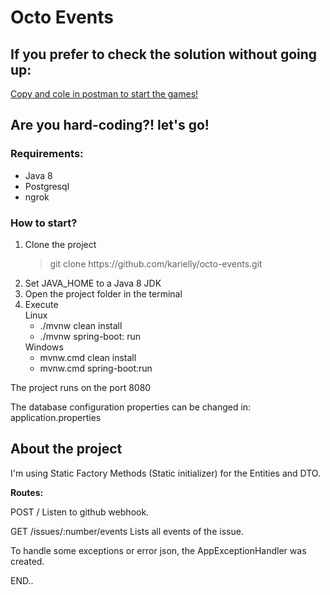# Octo Events

## If you prefer to check the solution without going up:

<a href="https://octo-events-java.herokuapp.com/issues/2/events">Copy and cole in postman to start the games!</a>

## Are you hard-coding?! let's go!

### Requirements:

<ul>
	<li>Java 8</li>
	<li>Postgresql</li>
	<li>ngrok</li>
</ul>

### How to start?

<ol>
  <li>Clone the project  
		<blockquote>
      git clone https://github.com/karielly/octo-events.git
		</blockquote>
	</li>
  <li>Set JAVA_HOME to a Java 8 JDK</li>
  <li>Open the project folder in the terminal</li>
  <li>Execute
	  </br>
	  Linux
	  <ul>
		  <li>./mvnw clean install</li>
		  <li>./mvnw spring-boot: run</li>
	  </ul>
	  Windows
	  <ul>
		  <li>mvnw.cmd clean install</li>
		  <li>mvnw.cmd spring-boot:run</li>    
	  </ul>
  </li>
</ol>

<p>The project runs on the port 8080</p>

<p>The database configuration properties can be changed in: application.properties</p>

## About the project

<p>I'm using Static Factory Methods (Static initializer) for the Entities and DTO.</p>

**Routes:**

<p>POST / Listen to github webhook.</p>

<p>GET /issues/:number/events Lists all events of the issue.</p>

<p>To handle some exceptions or error json, the AppExceptionHandler was created.</p>

END..

